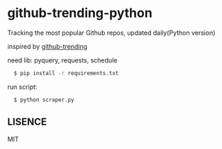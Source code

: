 github-trending-python
======================

Tracking the most popular Github repos, updated daily(Python version)

inspired by [github-trending](https://github.com/josephyzhou/github-trending)

need lib: pyquery, requests, schedule


```bash
  $ pip install -r requirements.txt
```

run script:

```python
  $ python scraper.py
```


LISENCE
-------

MIT
